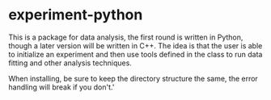 # experiment-python

This is a package for data analysis, the first round is written in Python, though a later version will be written in C++.  The idea is that the user is able to initialize an experiment and then use tools defined in the class to run data fitting and other analysis techniques.

When installing, be sure to keep the directory structure the same, the error handling will break if you don't.'
